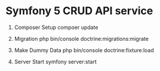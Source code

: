 # Symfony 5 CRUD API service


1. Composer Setup
   compoer update

2. Migration
    php bin/console doctrine:migrations:migrate

3. Make Dummy Data
    php bin/console doctrine:fixture:load

4. Server Start
    symfony server:start

